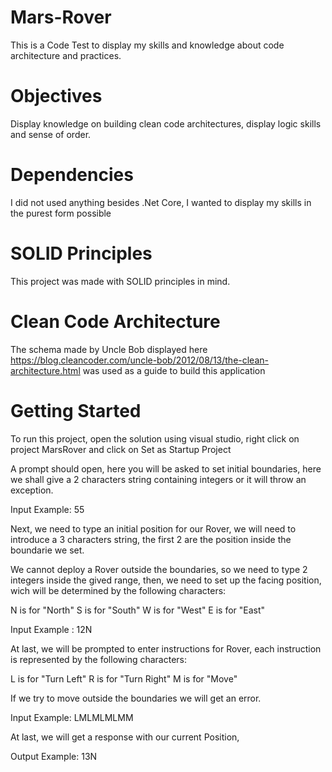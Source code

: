 # Mars-Rover
This is a Code Test to display my skills and knowledge about code architecture and practices.

# Objectives
Display knowledge on building clean code architectures, display logic skills and sense of order.

# Dependencies
I did not used anything besides .Net Core, I wanted to display my skills in the purest form possible

# SOLID Principles
This project was made with SOLID principles in mind.

# Clean Code Architecture
The schema made by Uncle Bob displayed here https://blog.cleancoder.com/uncle-bob/2012/08/13/the-clean-architecture.html was used as a guide to build this application

# Getting Started
To run this project, open the solution using visual studio, right click on project MarsRover and click on Set as Startup Project

A prompt should open, here you will be asked to set initial boundaries, here we shall give a 2 characters string containing integers or it will throw an exception.

Input Example: 55

Next, we need to type an initial position for our Rover, we will need to introduce a 3 characters string, the first 2 are the position inside the boundarie we set.

We cannot deploy a Rover outside the boundaries, so we need to type 2 integers inside the gived range, then, we need to set up the facing position, wich will be determined
by the following characters:

N is for "North"
S is for "South"
W is for "West"
E is for "East"

Input Example : 12N

At last, we will be prompted to enter instructions for Rover, each instruction is represented by the following characters:

L is for "Turn Left"
R is for "Turn Right"
M is for "Move"

If we try to move outside the boundaries we will get an error.

Input Example: LMLMLMLMM

At last, we will get a response with our current Position, 

Output Example: 13N



